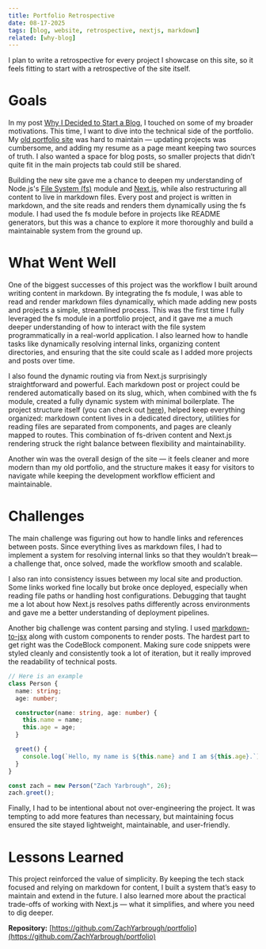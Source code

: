 ```yaml
---
title: Portfolio Retrospective 
date: 08-17-2025
tags: [blog, website, retrospective, nextjs, markdown]
related: [why-blog]
---
```


I plan to write a retrospective for every project I showcase on this site, so it feels fitting to start with a retrospective of the site itself.

# Goals

In my post [Why I Decided to Start a Blog](posts/why-blog), I touched on some of my broader motivations. This time, I want to dive into the technical side of the portfolio. My [old portfolio site](https://zachyarbrough.github.io) was hard to maintain — updating projects was cumbersome, and adding my resume as a page meant keeping two sources of truth. I also wanted a space for blog posts, so smaller projects that didn’t quite fit in the main projects tab could still be shared.

Building the new site gave me a chance to deepen my understanding of Node.js's [File System (fs)](https://www.w3schools.com/nodejs/nodejs_filesystem.asp) module and [Next.js](https://nextjs.org/docs), while also restructuring all content to live in markdown files. Every post and project is written in markdown, and the site reads and renders them dynamically using the fs module. I had used the fs module before in projects like README generators, but this was a chance to explore it more thoroughly and build a maintainable system from the ground up.

# What Went Well
One of the biggest successes of this project was the workflow I built around writing content in markdown. By integrating the fs module, I was able to read and render markdown files dynamically, which made adding new posts and projects a simple, streamlined process. This was the first time I fully leveraged the fs module in a portfolio project, and it gave me a much deeper understanding of how to interact with the file system programmatically in a real-world application. I also learned how to handle tasks like dynamically resolving internal links, organizing content directories, and ensuring that the site could scale as I added more projects and posts over time.

I also found the dynamic routing via from Next.js surprisingly straightforward and powerful. Each markdown post or project could be rendered automatically based on its slug, which, when combined with the fs module, created a fully dynamic system with minimal boilerplate. The project structure itself (you can check out [here](https://github.com/ZachYarbrough/portfolio)), helped keep everything organized: markdown content lives in a dedicated directory, utilities for reading files are separated from components, and pages are cleanly mapped to routes. This combination of fs-driven content and Next.js rendering struck the right balance between flexibility and maintainability.

Another win was the overall design of the site — it feels cleaner and more modern than my old portfolio, and the structure makes it easy for visitors to navigate while keeping the development workflow efficient and maintainable.

# Challenges
The main challenge was figuring out how to handle links and references between posts. Since everything lives as markdown files, I had to implement a system for resolving internal links so that they wouldn’t break—a challenge that, once solved, made the workflow smooth and scalable.

I also ran into consistency issues between my local site and production. Some links worked fine locally but broke once deployed, especially when reading file paths or handling host configurations. Debugging that taught me a lot about how Next.js resolves paths differently across environments and gave me a better understanding of deployment pipelines.

Another big challenge was content parsing and styling. I used [markdown-to-jsx](https://www.npmjs.com/package/markdown-to-jsx) along with custom components to render posts. The hardest part to get right was the CodeBlock component. Making sure code snippets were styled cleanly and consistently took a lot of iteration, but it really improved the readability of technical posts. 
```ts
// Here is an example
class Person {
  name: string;
  age: number;

  constructor(name: string, age: number) {
    this.name = name;
    this.age = age;
  }

  greet() {
    console.log(`Hello, my name is ${this.name} and I am ${this.age}.`);
  }
}

const zach = new Person("Zach Yarbrough", 26);
zach.greet();
```

Finally, I had to be intentional about not over-engineering the project. It was tempting to add more features than necessary, but maintaining focus ensured the site stayed lightweight, maintainable, and user-friendly.

# Lessons Learned
This project reinforced the value of simplicity. By keeping the tech stack focused and relying on markdown for content, I built a system that’s easy to maintain and extend in the future. I also learned more about the practical trade-offs of working with Next.js — what it simplifies, and where you need to dig deeper.

**Repository:** [https://github.com/ZachYarbrough/portfolio](https://github.com/ZachYarbrough/portfolio)
